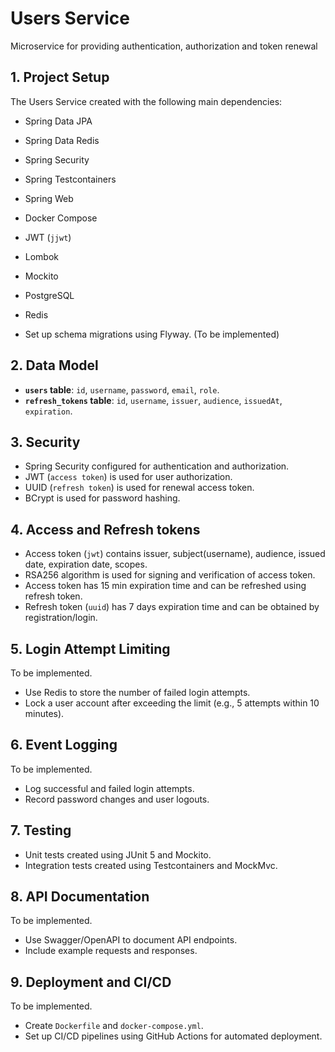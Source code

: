 # **Users Service**

Microservice for providing authentication, authorization and token renewal

## 1. **Project Setup**

The Users Service created with the following main dependencies:

- Spring Data JPA
- Spring Data Redis
- Spring Security
- Spring Testcontainers
- Spring Web
- Docker Compose
- JWT (`jjwt`)
- Lombok
- Mockito
- PostgreSQL
- Redis

- Set up schema migrations using Flyway. (To be implemented)

## 2. **Data Model**

- **`users` table**: `id`, `username`, `password`, `email`, `role`.
- **`refresh_tokens` table**: `id`, `username`, `issuer`, `audience`, `issuedAt`, `expiration`.

## 3. **Security**

- Spring Security configured for authentication and authorization.
- JWT (`access token`) is used for user authorization.
- UUID (`refresh token`) is used for renewal access token.
- BCrypt is used for password hashing.

## 4. **Access and Refresh tokens**

- Access token (`jwt`) contains issuer, subject(username), audience, issued date, expiration date, scopes.
- RSA256 algorithm is used for signing and verification of access token.
- Access token has 15 min expiration time and can be refreshed using refresh token.
- Refresh token (`uuid`) has 7 days expiration time and can be obtained by registration/login.

## 5. **Login Attempt Limiting**

To be implemented.

- Use Redis to store the number of failed login attempts.
- Lock a user account after exceeding the limit (e.g., 5 attempts within 10 minutes).

## 6. **Event Logging**

To be implemented.

- Log successful and failed login attempts.
- Record password changes and user logouts.

## 7. **Testing**

- Unit tests created using JUnit 5 and Mockito.
- Integration tests created using Testcontainers and MockMvc.

## 8. **API Documentation**

To be implemented.

- Use Swagger/OpenAPI to document API endpoints.
- Include example requests and responses.

## 9. **Deployment and CI/CD**

To be implemented.

- Create `Dockerfile` and `docker-compose.yml`.
- Set up CI/CD pipelines using GitHub Actions for automated deployment.
